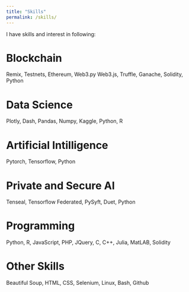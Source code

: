 ```yaml
---
title: "Skills"
permalink: /skills/
---
```


I have skills and interest in following: 


Blockchain
===========
Remix, Testnets, Ethereum, Web3.py Web3.js, Truffle, Ganache, Solidity, Python

Data Science 
===========
Plotly, Dash, Pandas, Numpy, Kaggle, Python, R

Artificial Intilligence
===========
Pytorch, Tensorflow, Python 

Private and Secure AI
===========
Tenseal, Tensorflow Federated, PySyft, Duet, Python

Programming
===========
Python, R, JavaScript, PHP, JQuery, C, C++, Julia, MatLAB, Solidity

Other Skills
===========  
Beautiful Soup, HTML, CSS, Selenium, Linux, Bash, Github